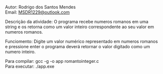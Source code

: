Autor: Rodrigo dos Santos Mendes <br />
Email: MSDR1229@outlook.com 

Descrição da atividade: O programa recebe numeros romanos em uma string e os retorna como um valor inteiro correspondente ao seu valor em numeros romanos.

Funciomento: Digite um valor numérico representado em numeros romanos e pressione enter o programa deverá retornar o valor digitado como um numero inteiro.

Para compilar: gcc -g -o app romantointeger.c <br />
Para executar: ./app.exe

